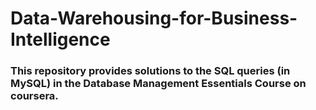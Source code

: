 # Data-Warehousing-for-Business-Intelligence

### This repository provides solutions to the SQL queries (in MySQL) in the Database Management Essentials Course on coursera.
